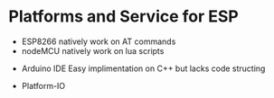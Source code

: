 # Platforms and Service for ESP

- ESP8266 natively work on AT commands
- nodeMCU natively work on lua scripts

* Arduino IDE 
Easy implimentation on C++ but lacks code structing 

* Platform-IO
 
